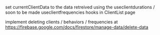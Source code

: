 set currentClientData to the data retreived using the useclientdurations / soon to be made useclientfrequencies hooks in ClientList page


implement deleting clients / behaviors / frequencies at https://firebase.google.com/docs/firestore/manage-data/delete-data